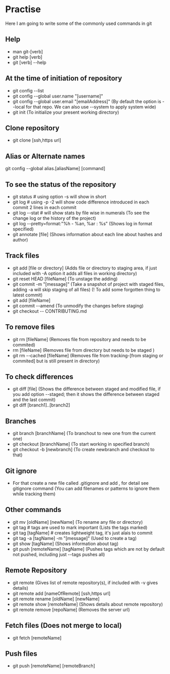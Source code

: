 # Practise 
Here I am going to write some of the commonly used commands in git

## Help
* man git-[verb]
* git help [verb]
* git [verb] --help

## At the time of initiation of repository
* git config --list
* git config --global user.name "[username]" 
* git config --global user.email "[emailAddress]"
(By default the option is --local for that repo. We can also use --system to apply system wide)
* git init
(To initialize your present working directory)

## Clone repository
* git clone [ssh,https url]

## Alias or Alternate names
git config --global alias.[aliasName] [command]

## To see the status of the repository
* git status # using option -s will show in short 
* git log # using -p -2 will show code difference introduced in each commit 2 lines in each commit
* git log --stat # will show stats by file wise in numerals
(To see the change log or the history of the project)
* git log --pretty=format:"%h - %an, %ar : %s"
(Shows log in format specified)
* git annotate [file]
(Shows information about each line about hashes and author)

## Track files
* git add [file or directory]
(Adds file or directory to staging area, if just included with -A option it adds all files in working directory)
* git reset HEAD [fileName]
(To unstage the adding)
* git commit -m "[message]"
(Take a snapshot of project with staged files, adding -a will skip staging of all files) 
(! To add some forgotten thing to latest commit)
* git add [fileName]
* git commit --amend
(To unmodify the changes before staging)
* git checkout -- CONTRIBUTING.md

## To remove files 
* git rm [fileName]
(Removes file from repository and needs to be commited)
* rm [fileName]
(Removes file from directory but needs to be staged )
* git rm --cached [fileName]
(Removes file from tracking-[from staging or commited] but is still present in directory)

## To check differences
* git diff [file]
(Shows the difference between staged and modified file, if you add option --staged; then it shows the difference between staged and the last commit)
* git diff [branch1]..[branch2]

## Branches
* git branch [branchName]
(To branchout to new one from the current one)
* git checkout [branchName]
(To start working in specified branch)
* git checkout -b [newbranch]
(To create newbranch and checkout to that)

## Git ignore
* For that create a new file called .gitignore and add , for detail see gitignore command
(You can add filenames or patterns to ignore them while tracking them)

## Other commands
* git mv [oldName] [newName]
(To rename any file or directory)
* git tag # tags are used to mark important
(Lists the tags marked)
* git tag [tagName] # creates lightweight tag, it's just alais to commit
* git tag -a [tagName] -m "[message]"
(Used to create a tag)
* git show [tagName]
(Shows information about tag)
* git push [remoteName] [tagName]
(Pushes tags which are not by default not pushed, including just --tags pushes all)

## Remote Repository
* git remote 
(Gives list of remote repository(s), if included with -v gives details)
* git remote add [nameOfRemote] [ssh,https url] 
* git remote rename [oldName] [newName]
* git remote show [remoteName]
(Shows details about remote repository)
* git remote remove [repoName]
(Removes the server url)

## Fetch files (Does not merge to local)
* git fetch [remoteName]

## Push files
* git push [remoteName] [remoteBranch]
